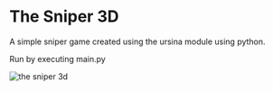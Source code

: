 # The Sniper 3D

A simple sniper game created using the ursina module using python.

Run by executing main.py

![the sniper 3d](https://user-images.githubusercontent.com/112262472/190870967-65442e8a-8adb-4f2e-991e-ab19bafbee31.png)
